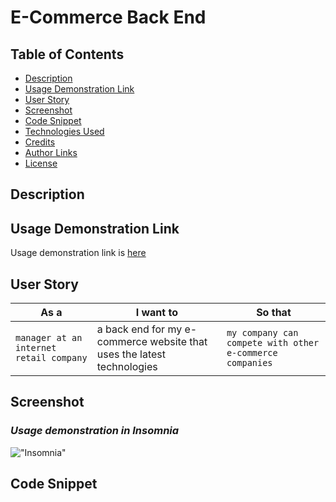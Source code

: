 # E-Commerce Back End


## Table of Contents
* [Description](#description)
* [Usage Demonstration Link](#usage-demonstration-link)
* [User Story](#user-story)
* [Screenshot](#screenshot)
* [Code Snippet](#code-snippet)
* [Technologies Used](#technologies-used)
* [Credits](#credits)
* [Author Links](#author-links)
* [License](#license)


## Description

 

## Usage Demonstration Link

Usage demonstration link is [here](https://drive.google.com/file/d/1ZlGHAnPZYmyk5xa76CV4LDpxoVmilkeB/view)


## User Story

| As a                                          | I want to                                                              | So that   
| --------------------------------------------- | ---------------------------------------------------------------------- | -------------------------------------------------------- |
| `manager at an internet retail company`       | a back end for my e-commerce website that uses the latest technologies | `my company can compete with other e-commerce companies` |


## Screenshot

### *Usage demonstration in Insomnia*

!["Insomnia"](./assets/Walkthrough%20Gif.gif)


## Code Snippet